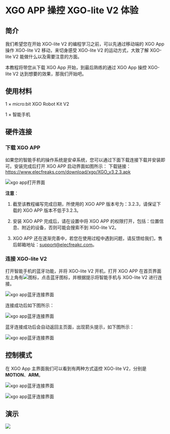 ﻿---
sidebar_position: 3
sidebar_label: XGO APP 操控 XGO-lite V2 体验
---

# XGO APP 操控 XGO-lite V2 体验

## 简介

我们希望您在开始 XGO-lite V2 的编程学习之前，可以先通过移动端的 XGO App 操作 XGO-lite V2 移动，来切身感受 XGO-lite V2 的运动方式，大致了解 XGO-lite V2 能做什么以及需要注意的方面。

本教程将带您从下载 XGO App 开始，到最后熟练的通过 XGO App 操控 XGO-lite V2 达到想要的效果，那我们开始吧。

## 使用材料

1 × micro:bit XGO Robot Kit V2

1 × 智能手机

## 硬件连接

### 下载 XGO APP

如果您的智能手机的操作系统是安卓系统，您可以通过下面下载连接下载并安装即可。安装完成后打开 XGO APP 启动界面如图所示：
下载链接：https://www.elecfreaks.com/download/xgo/XGO_v3.2.3.apk

![xgo app打开界面](https://wiki-media-ef.oss-cn-hongkong.aliyuncs.com/docs/microbit/robot/xgo-robot-kit/images/microbit-xgo-robot-kit-08-1.png)

**注意**：

1. 截至该教程编写完成日期，所使用的 XGO APP 版本号为：3.2.3，请保证下载的 XGO APP 版本不低于3.2.3。

2. 安装 XGO APP 完成后，请在设置中将 XGO APP 的权限打开，包括：位置信息、附近的设备，否则可能会搜索不到 XGO-lite V2。
3. XGO APP 还在逐渐完善中，若您在使用过程中遇到问题，请反馈给我们，售后邮箱地址：support@elecfreakc.com。

### 连接 XGO-lite V2

打开智能手机的蓝牙功能，并将 XGO-lite V2 开机，打开 XGO APP 在首页界面左上角有![](https://wiki-media-ef.oss-cn-hongkong.aliyuncs.com/docs/microbit/robot/xgo-robot-kit-v2/images/microbit-xgo-lite-v2-app-2.png)图标，点击蓝牙图标，并根据提示将智能手机与 XGO-lite V2 进行连接。

![xgo app蓝牙连接界面](https://wiki-media-ef.oss-cn-hongkong.aliyuncs.com/docs/microbit/robot/xgo-robot-kit/images/microbit-xgo-robot-kit-08-2.png)

连接成功后如下图所示：

![xgo app蓝牙连接界面](https://wiki-media-ef.oss-cn-hongkong.aliyuncs.com/docs/microbit/robot/xgo-robot-kit/images/microbit-xgo-robot-kit-08-7.png)

蓝牙连接成功后会自动返回主页面，出现箭头提示，如下图所示：

![xgo app蓝牙连接界面](https://wiki-media-ef.oss-cn-hongkong.aliyuncs.com/docs/microbit/robot/xgo-robot-kit/images/microbit-xgo-robot-kit-08-4.png)

## 控制模式

在 XGO App 主界面我们可以看到有两种方式遥控 XGO-lite V2，分别是**MOTION**、**ARM**。

![xgo app蓝牙连接界面](https://wiki-media-ef.oss-cn-hongkong.aliyuncs.com/docs/microbit/robot/xgo-robot-kit/images/microbit-xgo-robot-kit-08-8.png)

![xgo app蓝牙连接界面](https://wiki-media-ef.oss-cn-hongkong.aliyuncs.com/docs/microbit/robot/xgo-robot-kit/images/microbit-xgo-robot-kit-08-9.png)


## 演示

![](https://wiki-media-ef.oss-cn-hongkong.aliyuncs.com/docs/microbit/robot/xgo-robot-kit-v2/images/microbit-xgo-lite-v2-app-12.gif)
